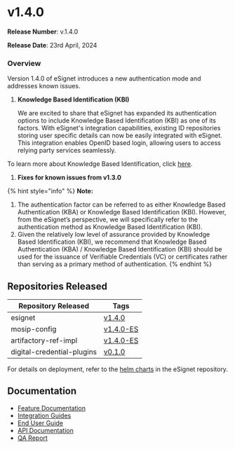 # v1.4.0

**Release Number**: v.1.4.0

**Release Date**: 23rd April, 2024

### Overview

Version 1.4.0 of eSignet introduces a new authentication mode and addresses known issues.

1.  **Knowledge Based Identification (KBI)**

    We are excited to share that eSignet has expanded its authentication options to include Knowledge Based Identification (KBI) as one of its factors. With eSignet's integration capabilities, existing ID repositories storing user specific details can now be easily integrated with eSignet. This integration enables OpenID based login, allowing users to access relying party services seamlessly.

To learn more about Knowledge Based Identification, click [here](../../../esignet-authentication/features.md).

1. **Fixes for known issues from v1.3.0**

{% hint style="info" %}
**Note:**

1. The authentication factor can be referred to as either Knowledge Based Authentication (KBA) or Knowledge Based Identification (KBI). However, from the eSignet’s perspective, we will specifically refer to the authentication method as Knowledge Based Identification (KBI).
2. Given the relatively low level of assurance provided by Knowledge Based Identification  (KBI), we recommend that Knowledge Based Authentication (KBA) / Knowledge Based Identification (KBI) should be used for the issuance of Verifiable Credentials (VC) or certificates rather than serving as a primary method of authentication.&#x20;
{% endhint %}

## Repositories Released

| Repository Released        | Tags                                                          |
| -------------------------- | ------------------------------------------------------------- |
| esignet                    | [v1.4.0](https://github.com/mosip/esignet)                    |
| mosip-config               | [v1.4.0-ES](https://github.com/mosip/mosip-config)            |
| artifactory-ref-impl       | [v1.4.0-ES](https://github.com/mosip/artifactory-ref-impl)    |
| digital-credential-plugins | [v0.1.0](https://github.com/mosip/digital-credential-plugins) |

For details on deployment, refer to the [helm charts](https://github.com/mosip/esignet/tree/v1.4.0/helm) in the eSignet repository.

## Documentation

* [Feature Documentation](../../../esignet-authentication/features.md)
* [Integration Guides](../../../esignet-authentication/develop/integration/relying-party/development-and-integration-with-esignet.md)
* [End User Guide](../../../esignet-authentication/test/end-user-guide/README.md)
* [API Documentation](https://github.com/mosip/esignet/blob/v1.4.0/docs/esignet-openapi.yaml)
* [QA Report](test-report.md)
